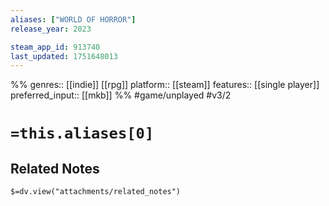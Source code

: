 ```yaml
---
aliases: ["WORLD OF HORROR"]
release_year: 2023

steam_app_id: 913740
last_updated: 1751648013
---
```

%%
genres:: [[indie]] [[rpg]]
platform:: [[steam]]
features:: [[single player]]
preferred_input:: [[mkb]]
%%
#game/unplayed
#v3/2

# `=this.aliases[0]`
## Related Notes
`$=dv.view("attachments/related_notes")`